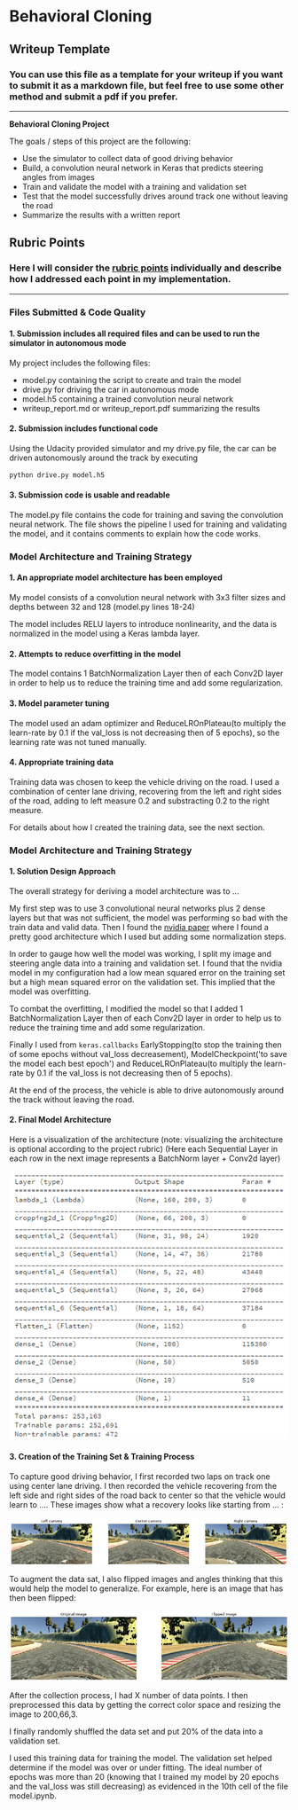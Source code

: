 # **Behavioral Cloning** 

## Writeup Template

### You can use this file as a template for your writeup if you want to submit it as a markdown file, but feel free to use some other method and submit a pdf if you prefer.

---

**Behavioral Cloning Project**

The goals / steps of this project are the following:
* Use the simulator to collect data of good driving behavior
* Build, a convolution neural network in Keras that predicts steering angles from images
* Train and validate the model with a training and validation set
* Test that the model successfully drives around track one without leaving the road
* Summarize the results with a written report


[//]: # (Image References)

[image1]: ./examples/final_architecture.png "Model Visualization"
[image2]: ./examples/left_center_right.png "Grayscaling"
[image3]: ./examples/normal_flipped.png "Recovery Image"

## Rubric Points
### Here I will consider the [rubric points](https://review.udacity.com/#!/rubrics/432/view) individually and describe how I addressed each point in my implementation.  

---
### Files Submitted & Code Quality

#### 1. Submission includes all required files and can be used to run the simulator in autonomous mode

My project includes the following files:
* model.py containing the script to create and train the model
* drive.py for driving the car in autonomous mode
* model.h5 containing a trained convolution neural network 
* writeup_report.md or writeup_report.pdf summarizing the results

#### 2. Submission includes functional code
Using the Udacity provided simulator and my drive.py file, the car can be driven autonomously around the track by executing 
```sh
python drive.py model.h5
```

#### 3. Submission code is usable and readable

The model.py file contains the code for training and saving the convolution neural network. The file shows the pipeline I used for training and validating the model, and it contains comments to explain how the code works.

### Model Architecture and Training Strategy

#### 1. An appropriate model architecture has been employed

My model consists of a convolution neural network with 3x3 filter sizes and depths between 32 and 128 (model.py lines 18-24) 

The model includes RELU layers to introduce nonlinearity, and the data is normalized in the model using a Keras lambda layer.

#### 2. Attempts to reduce overfitting in the model

The model contains 1 BatchNormalization Layer then of each Conv2D layer in order to help us to reduce the training time and add some regularization. 

#### 3. Model parameter tuning

The model used an adam optimizer and ReduceLROnPlateau(to multiply the learn-rate by 0.1 if the val_loss is not decreasing then of 5 epochs), so the learning rate was not tuned manually.

#### 4. Appropriate training data

Training data was chosen to keep the vehicle driving on the road. I used a combination of center lane driving, recovering from the left and right sides of the road, adding to left measure 0.2 and substracting 0.2 to the right measure.

For details about how I created the training data, see the next section. 

### Model Architecture and Training Strategy

#### 1. Solution Design Approach

The overall strategy for deriving a model architecture was to ...

My first step was to use 3 convolutional neural networks plus 2 dense layers but that was not sufficient, the model was performing so bad with the train data and valid data. Then I found the [nvidia paper](https://images.nvidia.com/content/tegra/automotive/images/2016/solutions/pdf/end-to-end-dl-using-px.pdf) where I found a pretty good architecture which I used but adding some normalization steps.

In order to gauge how well the model was working, I split my image and steering angle data into a training and validation set. I found that the nvidia model in my configuration had a low mean squared error on the training set but a high mean squared error on the validation set. This implied that the model was overfitting. 

To combat the overfitting, I modified the model so that I added 1 BatchNormalization Layer then of each Conv2D layer in order to help us to reduce the training time and add some regularization. 

Finally I used from  ```keras.callbacks``` EarlyStopping(to stop the training then of some epochs without val_loss decreasement), ModelCheckpoint('to save the model each best epoch') and ReduceLROnPlateau(to multiply the learn-rate by 0.1 if the val_loss is not decreasing then of 5 epochs).

At the end of the process, the vehicle is able to drive autonomously around the track without leaving the road.

#### 2. Final Model Architecture

Here is a visualization of the architecture (note: visualizing the architecture is optional according to the project rubric)
(Here each Sequential Layer in each row in the next image represents a BatchNorm layer +  Conv2d layer)

![alt text][image1]

#### 3. Creation of the Training Set & Training Process

To capture good driving behavior, I first recorded two laps on track one using center lane driving. 
I then recorded the vehicle recovering from the left side and right sides of the road back to center so that the vehicle would learn to .... These images show what a recovery looks like starting from ... :

![alt text][image2]

To augment the data sat, I also flipped images and angles thinking that this would help the model to generalize. For example, here is an image that has then been flipped:

![alt text][image3]

After the collection process, I had X number of data points. I then preprocessed this data by getting the correct color space and resizing the image to 200,66,3.

I finally randomly shuffled the data set and put 20% of the data into a validation set. 

I used this training data for training the model. The validation set helped determine if the model was over or under fitting. The ideal number of epochs was more than 20 (knowing that I trained my model by 20 epochs and the val_loss was still decreasing) as evidenced in the 10th cell of the file model.ipynb.
